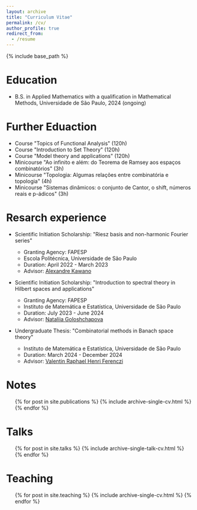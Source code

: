 ```yaml
---
layout: archive
title: "Curriculum Vitae"
permalink: /cv/
author_profile: true
redirect_from:
  - /resume
---
```


{% include base_path %}

Education
======
* B.S. in Applied Mathematics with a qualification in Mathematical Methods, Universidade de São Paulo, 2024 (ongoing)

Further Eduaction
======
* Course "Topics of Functional Analysis" (120h)
* Course "Introduction to Set Theory" (120h)
* Course "Model theory and applications" (120h)
* Minicourse "Ao infinito e além: do Teorema de Ramsey aos espaços combinatórios" (3h)
* Minicourse "Topologia: Algumas relações entre combinatória e topologia" (4h)
* Minicourse "Sistemas dinâmicos: o conjunto de Cantor, o shift, números reais e p-ádicos" (3h)

Resarch experience
======
* Scientific Initiation Scholarship: "Riesz basis and non-harmonic Fourier series"
  * Granting Agency: FAPESP
  * Escola Politécnica, Universidade de São Paulo
  * Duration: April 2022 - March 2023
  * Advisor: [Alexandre Kawano](http://sites.poli.usp.br/d/pme3100/alexandre.asp)
  
* Scientific Initiation Scholarship: "Introduction to spectral theory in Hilbert spaces and applications"
  * Granting Agency: FAPESP
  * Instituto de Matemática e Estatística, Universidade de São Paulo
  * Duration: July 2023 - June 2024
  * Advisor: [Nataliia Goloshchapova](https://www.ime.usp.br/~nataliia/)

* Undergraduate Thesis: "Combinatorial methods in Banach space theory"
  * Instituto de Matemática e Estatística, Universidade de São Paulo
  * Duration: March 2024 - December 2024
  * Advisor: [Valentin Raphael Henri Ferenczi](https://www.ime.usp.br/~ferenczi/)

Notes
======
  <ul>{% for post in site.publications %}
    {% include archive-single-cv.html %}
  {% endfor %}</ul>
  
Talks
======
  <ul>{% for post in site.talks %}
    {% include archive-single-talk-cv.html %}
  {% endfor %}</ul>
  
Teaching
======
  <ul>{% for post in site.teaching %}
    {% include archive-single-cv.html %}
  {% endfor %}</ul>
